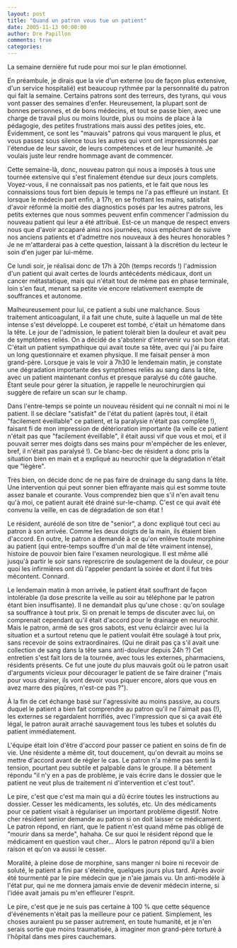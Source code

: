 ```yaml
---
layout: post
title: "Quand un patron vous tue un patient"
date: 2005-11-13 00:00:00
author: Dre Papillon
comments: true
categories: 
---
```



La semaine dernière fut rude pour moi sur le plan émotionnel.

En préambule, je dirais que la vie d'un externe (ou de façon plus extensive, d'un service hospitalié) est beaucoup rythmée par la personnalité du patron qui fait la semaine.  Certains patrons sont des terreurs, des tyrans, qui vous vont passer des semaines d'enfer.  Heureusement, la plupart sont de bonnes personnes, et de bons médecins, et tout se passe bien, avec une charge de travail plus ou moins lourde, plus ou moins de place à la pédagogie, des petites frustrations mais aussi des petites joies, etc.  Évidemment, ce sont les "mauvais" patrons qui vous marquent le plus, et vous passez sous silence tous les autres qui vont ont impressionnés par l'étendue de leur savoir, de leurs compétences et de leur humanité.  Je voulais juste leur rendre hommage avant de commencer.

Cette semaine-là, donc, nouveau patron qui nous a imposés à tous une tournée extensive qui s'est finalement étendue sur deux jours complets.  Voyez-vous, il ne connaissait pas nos patients, et le fait que nous les connaissions tous fort bien depuis le temps ne l'a pas effleuré un instant.  Et lorsque le médecin part enfin, à 17h, en se frottant les mains, satisfait d'avoir réformé la moitié des diagnostics posés par les autres patrons, les petits externes que nous sommes peuvent enfin commencer l'admission du nouveau patient qui leur a été attribué.  Est-ce un manque de respect envers nous que d'avoir accaparé ainsi nos journées, nous empêchant de suivre nos anciens patients et d'admettre nos nouveaux à des heures honorables ?  Je ne m'attarderai pas à cette question, laissant à la discrétion du lecteur le soin d'en juger par lui-même.

Ce lundi soir, je réalisai donc de 17h à 20h (temps records !) l'admission d'un patient qui avait certes de lourds antécédents médicaux, dont un cancer métastatique, mais qui n'était tout de même pas en phase terminale, loin s'en faut, menant sa petite vie encore relativement exempte de souffrances et autonome.

Malheureusement pour lui, ce patient a subi une malchance.  Sous traitement anticoagulant, il a fait une chute, suite à laquelle un mal de tête intense s'est développé.  Le couperet est tombé, c'était un hématome dans la tête.  Le jour de l'admission, le patient tolérait bien la douleur et avait peu de symptômes reliés.  On a décidé de s'abstenir d'intervenir vu son bon état.  C'était un patient sympathique qui avait toute sa tête, avec qui j'ai pu faire un long questionnaire et examen physique.  Il me faisait penser à mon grand-père.  Lorsque je vais le voir à 7h30 le lendemain matin, je constate une dégradation importante des symptômes reliés au sang dans la tête, avec un patient maintenant confus et presque paralysé du côté gauche.  Étant seule pour gérer la situation, je rappelle le neurochirurgien qui suggère de refaire un scan sur le champ.

Dans l'entre-temps se pointe un nouveau résident qui ne connaît ni moi ni le patient.  Il se déclare "satisfait" de l'état du patient (après tout, il était "facilement éveillable" ce patient, et la paralysie n'était pas complète !), faisant fi de mon impression de détérioration importante (la veille ce patient n'était pas que "facilement éveillable", il était aussi vif que vous et moi, et il pouvait serrer mes doigts dans ses mains pour m'empêcher de les enlever, bref, il n'était pas paralysé !).  Ce blanc-bec de résident a donc pris la situation bien en main et a expliqué au neurochir que la dégradation n'était que "légère".

Très bien, on décide donc de ne pas faire de drainage du sang dans la tête.  Une intervention qui peut sonner bien effrayante mais qui est somme toute assez banale et courante.  Vous comprendez bien que s'il n'en avait tenu qu'à moi, ce patient aurait été drainé sur-le-champ.  C'est ce qui avait été convenu la veille, en cas de dégradation de son état !

Le résident, auréolé de son titre de "senior", a donc expliqué tout ceci au patron à son arrivée.  Comme les deux doigts de la main, ils étaient bien d'accord.  En outre, le patron a demandé à ce qu'on enlève toute morphine au patient (qui entre-temps souffre d'un mal de tête vraiment intense), histoire de pouvoir bien faire l'examen neurologique.  Il est même allé jusqu'à partir le soir sans represcrire de soulagement de la douleur, ce pour quoi les infirmières ont dû l'appeler pendant la soirée et dont il fut très mécontent.  Connard.

Le lendemain matin à mon arrivée, le patient était souffrant de façon intolérable (la dose prescrite la veille au soir au téléphone par le patron étant bien insuffisante).  Il ne demandait plus qu'une chose : qu'on soulage sa souffrance à tout prix.  Si on prenait le temps de discuter avec lui, on comprenait cependant qu'il était d'accord pour le drainage en neurochir.  Mais le patron, armé de ses gros sabots, est venu éclaircir avec lui la situation et a surtout retenu que le patient voulait être soulagé à tout prix, sans recevoir de soins extraordinaires.  (Qui ne dirait pas ça s'il avait une collection de sang dans la tête sans anti-douleur depuis 24h ?)  Cet entretien s'est fait lors de la tournée, avec tous les externes, pharmaciens, résidents présents.  Ce fut une joute du plus mauvais goût où le patron usait d'arguments vicieux pour décourager le patient de se faire drainer ("mais pour vous drainer, ils vont devoir vous piquer encore, alors que vous en avez marre des piqûres, n'est-ce pas ?").

À la fin de cet échange basé sur l'agressivité au moins passive, au cours duquel le patient a bien fait comprendre au patron qu'il ne l'aimait pas (!), les externes se regardaient horrifiés, avec l'impression que si ça avait été légal, le patron aurait arraché sauvagement tous les tubes et solutés du patient immédiatement.

L'équipe était loin d'être d'accord pour passer ce patient en soins de fin de vie.  Une résidente a même dit, tout doucement, qu'on devrait au moins se mettre d'accord avant de régler le cas.  Le patron n'a même pas senti la tension, pourtant peu subtile et palpable dans le groupe.  Il a bêtement répondu "il n'y en a pas de problème, je vais écrire dans le dossier que le patient ne veut plus de traitement ni d'intervention et c'est tout".

Le pire, c'est que c'est ma main qui a dû écrire toutes les instructions au dossier.  Cesser les médicaments, les solutés, etc.  Un des médicaments pour ce patient visait à régulariser un important problème digestif.  Notre cher résident senior demande au patron si on doit laisser ce médicament.  Le patron répond, en riant, que le patient n'est quand même pas obligé de "mourir dans sa merde", hahaha.  Ce sur quoi le résident répond que le médicament en question vaut cher...  Alors le patron répond qu'il a bien raison et qu'on va aussi le cesser.

Moralité, à pleine dose de morphine, sans manger ni boire ni recevoir de soluté, le patient a fini par s'éteindre, quelques jours plus tard.  Après avoir été tourmenté par le pire médecin que je n'aie jamais vu.  Un anti-modèle à l'état pur, qui ne me donnera jamais envie de devenir médecin interne, si l'idée avait jamais pu m'en effleurer l'esprit.

Le pire, c'est que je ne suis pas certaine à 100 % que cette séquence d'événements n'était pas la meilleure pour ce patient.  Simplement, les choses auraient pu se passer autrement, en toute humanité, et je n'en serais sortie que moins traumatisée, à imaginer mon grand-père torturé à l'hôpital dans mes pires cauchemars.